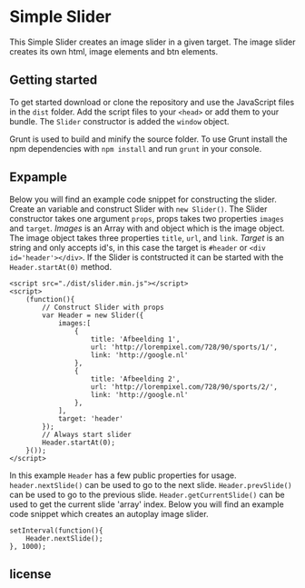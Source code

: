 # Simple Slider
This Simple Slider creates an image slider in a given target. The image slider creates its own html, image elements and btn elements.

## Getting started
To get started download or clone the repository and use the JavaScript files in the `dist` folder. Add the script files to your `<head>` or add them to your bundle. The `Slider` constructor is added the `window` object.

Grunt is used to build and minify the source folder. To use Grunt install the npm dependencies with `npm install` and run `grunt` in your console.

## Expample
Below you will find an example code snippet for constructing the slider. Create an variable and construct Slider with `new Slider()`. The Slider constructor takes one argument `props`, props takes two properties `images` and `target`. _Images_ is an Array with and object which is the image object. The image object takes three properties `title`, `url`, and `link`. _Target_ is an string and only accepts id's, in this case the target is `#header` or `<div id='header'></div>`. If the Slider is contstructed it can be started with the `Header.startAt(0)` method.

```
<script src="./dist/slider.min.js"></script>
<script>
	(function(){
		// Construct Slider with props 
		var Header = new Slider({
			images:[
				{   
					title: 'Afbeelding 1',
					url: 'http://lorempixel.com/728/90/sports/1/',
					link: 'http://google.nl'
				},
				{   
					title: 'Afbeelding 2',
					url: 'http://lorempixel.com/728/90/sports/2/',
					link: 'http://google.nl'
				},
			],
			target: 'header'
		});
		// Always start slider
		Header.startAt(0);
	}());
</script>
```

In this example `Header` has a few public properties for usage. `header.nextSlide()` can be used to go to the next slide. `Header.prevSlide()` can be used to go to the previous slide. `Header.getCurrentSlide()` can be used to get the current slide 'array' index. Below you will find an example code snippet which creates an autoplay image slider.

```
setInterval(function(){ 
	Header.nextSlide(); 
}, 1000);
```

## license